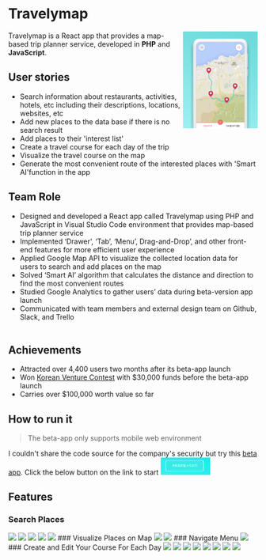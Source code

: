 # Travelymap

<img align=right width=30% src="https://github.com/parkyo/Travelymap/blob/master/main.png"/>
Travelymap is a React app that provides a map-based trip planner service, developed in <strong>PHP</strong> and <strong>JavaScript</strong>.

## User stories
- Search information about restaurants, activities, hotels, etc including their descriptions, locations, websites, etc
- Add new places to the data base if there is no search result
- Add places to their 'interest list'
- Create a travel course for each day of the trip
- Visualize the travel course on the map
- Generate the most convenient route of the interested places with 'Smart AI'function in the app

## Team Role
- Designed and developed a React app called Travelymap using PHP and JavaScript in Visual Studio Code environment 
   that provides map-based trip planner service 
- Implemented ‘Drawer’, ‘Tab’, ‘Menu’, Drag-and-Drop’, and other front-end features for more efficient user experience
- Applied Google Map API to visualize the collected location data for users to search and add places on the map
- Solved ‘Smart AI’ algorithm that calculates the distance and direction to find the most convenient routes 
- Studied Google Analytics to gather users’ data during beta-version app launch
- Communicated with team members and external design team on Github, Slack, and Trello
<br><br>
## Achievements
- Attracted over 4,400 users two months after its beta-app launch
- Won <a href="https://www.tourventure.or.kr/biz/main/view">Korean Venture Contest</a> with $30,000 funds before the beta-app launch
- Carries over $100,000 worth value so far

## How to run it
<blockquote> The beta-app only supports mobile web environment</blockquote>
I couldn't share the code source for the company's security but try this <a href="https://www.travelymap.com/">beta app</a>. 
Click the below button on the link to start <img width=20% src="https://github.com/parkyo/Travelymap/blob/master/start_button.png"/> 

## Features
### Search Places
<img src="https://github.com/parkyo/Travelymap/tree/master/search/default.png" />
<img src="https://github.com/parkyo/Travelymap/tree/master/search/search_page.png" />
<img src="https://github.com/parkyo/Travelymap/tree/master/search/search_result.png" />
<img src="https://github.com/parkyo/Travelymap/tree/master/search/place.png" />
<img src="https://github.com/parkyo/Travelymap/tree/master/search/more_info.png" />
### Visualize Places on Map
<img src="https://github.com/parkyo/Travelymap/tree/master/map/seen.png" />
<img src="https://github.com/parkyo/Travelymap/tree/master/map/unseen.png" />
### Navigate Menu
<img src="https://github.com/parkyo/Travelymap/tree/master/menu/menu.png" />
### Create and Edit Your Course For Each Day
<img src="https://github.com/parkyo/Travelymap/tree/master/tab/day_default.png" />
<img src="https://github.com/parkyo/Travelymap/tree/master/list/not_included.png" />
<img src="https://github.com/parkyo/Travelymap/tree/master/list/selected.png" />
<img src="https://github.com/parkyo/Travelymap/tree/master/list/added.png" />
<img src="https://github.com/parkyo/Travelymap/tree/master/tab/i.png" />
<img src="https://github.com/parkyo/Travelymap/tree/master/tab/edit1.png" />
<img src="https://github.com/parkyo/Travelymap/tree/master/tab/edit2.png" />
<img src="https://github.com/parkyo/Travelymap/tree/master/tab/edit3.png" />

